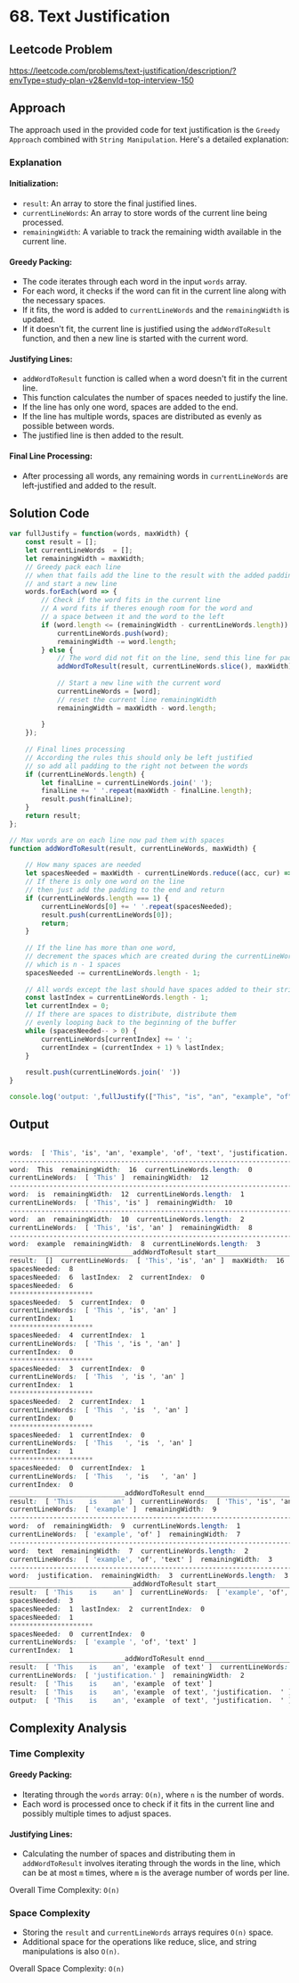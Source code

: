 # 68. Text Justification

## Leetcode Problem
https://leetcode.com/problems/text-justification/description/?envType=study-plan-v2&envId=top-interview-150

## Approach
The approach used in the provided code for text justification is the `Greedy Approach` combined with `String Manipulation`. Here's a detailed explanation:

### Explanation
#### Initialization:
- `result`: An array to store the final justified lines.
- `currentLineWords`: An array to store words of the current line being processed.
- `remainingWidth`: A variable to track the remaining width available in the current line.
#### Greedy Packing:
- The code iterates through each word in the input `words` array.
- For each word, it checks if the word can fit in the current line along with the necessary spaces.
- If it fits, the word is added to `currentLineWords` and the `remainingWidth` is updated.
- If it doesn't fit, the current line is justified using the `addWordToResult` function, and then a new line is started with the current word.
#### Justifying Lines:
- `addWordToResult` function is called when a word doesn't fit in the current line.
- This function calculates the number of spaces needed to justify the line.
- If the line has only one word, spaces are added to the end.
- If the line has multiple words, spaces are distributed as evenly as possible between words.
- The justified line is then added to the result.
#### Final Line Processing:
- After processing all words, any remaining words in `currentLineWords` are left-justified and added to the result.

## Solution Code
```javascript
var fullJustify = function(words, maxWidth) {
    const result = [];
    let currentLineWords  = [];
    let remainingWidth = maxWidth;
    // Greedy pack each line
    // when that fails add the line to the result with the added padding
    // and start a new line
    words.forEach(word => {
        // Check if the word fits in the current line
        // A word fits if theres enough room for the word and
        // a space between it and the word to the left
        if (word.length <= (remainingWidth - currentLineWords.length)) {
            currentLineWords.push(word);
            remainingWidth -= word.length;
        } else {
            // The word did not fit on the line, send this line for padding
            addWordToResult(result, currentLineWords.slice(), maxWidth);
           
            // Start a new line with the current word
            currentLineWords = [word];
            // reset the current line remainingWidth
            remainingWidth = maxWidth - word.length;
            
        }
    });
    
    // Final lines processing
    // According the rules this should only be left justified
    // so add all padding to the right not between the words
    if (currentLineWords.length) {
        let finalLine = currentLineWords.join(' ');
        finalLine += ' '.repeat(maxWidth - finalLine.length);
        result.push(finalLine);
    }
    return result;
};

// Max words are on each line now pad them with spaces
function addWordToResult(result, currentLineWords, maxWidth) {
    
    // How many spaces are needed
    let spacesNeeded = maxWidth - currentLineWords.reduce((acc, cur) => cur.length + acc, 0);
    // If there is only one word on the line
    // then just add the padding to the end and return
    if (currentLineWords.length === 1) {
        currentLineWords[0] += ' '.repeat(spacesNeeded);
        result.push(currentLineWords[0]);
        return;
    }
    
    // If the line has more than one word,
    // decrement the spaces which are created during the currentLineWords.join(' ')
    // which is n - 1 spaces
    spacesNeeded -= currentLineWords.length - 1;
    
    // All words except the last should have spaces added to their string
    const lastIndex = currentLineWords.length - 1;
    let currentIndex = 0;
    // If there are spaces to distribute, distribute them
    // evenly looping back to the beginning of the buffer
    while (spacesNeeded-- > 0) {
        currentLineWords[currentIndex] += ' ';
        currentIndex = (currentIndex + 1) % lastIndex;
    }
    
    result.push(currentLineWords.join(' '))
}

console.log('output: ',fullJustify(["This", "is", "an", "example", "of", "text", "justification."], 16))
```

## Output

```css

words:  [ 'This', 'is', 'an', 'example', 'of', 'text', 'justification.' ]  maxWidth:  16
------------------------------------------------------------------------------------
word:  This  remainingWidth:  16  currentLineWords.length:  0
currentLineWords:  [ 'This' ]  remainingWidth:  12
------------------------------------------------------------------------------------
word:  is  remainingWidth:  12  currentLineWords.length:  1
currentLineWords:  [ 'This', 'is' ]  remainingWidth:  10
------------------------------------------------------------------------------------
word:  an  remainingWidth:  10  currentLineWords.length:  2
currentLineWords:  [ 'This', 'is', 'an' ]  remainingWidth:  8
------------------------------------------------------------------------------------
word:  example  remainingWidth:  8  currentLineWords.length:  3
_______________________________addWordToResult start_______________________________
result:  []  currentLineWords:  [ 'This', 'is', 'an' ]  maxWidth:  16
spacesNeeded:  8
spacesNeeded:  6  lastIndex:  2  currentIndex:  0
spacesNeeded:  6
*********************
spacesNeeded:  5  currentIndex:  0
currentLineWords:  [ 'This ', 'is', 'an' ]
currentIndex:  1
*********************
spacesNeeded:  4  currentIndex:  1
currentLineWords:  [ 'This ', 'is ', 'an' ]
currentIndex:  0
*********************
spacesNeeded:  3  currentIndex:  0
currentLineWords:  [ 'This  ', 'is ', 'an' ]
currentIndex:  1
*********************
spacesNeeded:  2  currentIndex:  1
currentLineWords:  [ 'This  ', 'is  ', 'an' ]
currentIndex:  0
*********************
spacesNeeded:  1  currentIndex:  0
currentLineWords:  [ 'This   ', 'is  ', 'an' ]
currentIndex:  1
*********************
spacesNeeded:  0  currentIndex:  1
currentLineWords:  [ 'This   ', 'is   ', 'an' ]
currentIndex:  0
_____________________________addWordToResult ennd_______________________________
result:  [ 'This    is    an' ]  currentLineWords:  [ 'This', 'is', 'an' ]
currentLineWords:  [ 'example' ]  remainingWidth:  9
------------------------------------------------------------------------------------
word:  of  remainingWidth:  9  currentLineWords.length:  1
currentLineWords:  [ 'example', 'of' ]  remainingWidth:  7
------------------------------------------------------------------------------------
word:  text  remainingWidth:  7  currentLineWords.length:  2
currentLineWords:  [ 'example', 'of', 'text' ]  remainingWidth:  3
------------------------------------------------------------------------------------
word:  justification.  remainingWidth:  3  currentLineWords.length:  3
_______________________________addWordToResult start_______________________________
result:  [ 'This    is    an' ]  currentLineWords:  [ 'example', 'of', 'text' ]  maxWidth:  16
spacesNeeded:  3
spacesNeeded:  1  lastIndex:  2  currentIndex:  0
spacesNeeded:  1
*********************
spacesNeeded:  0  currentIndex:  0
currentLineWords:  [ 'example ', 'of', 'text' ]
currentIndex:  1
_____________________________addWordToResult ennd_______________________________
result:  [ 'This    is    an', 'example  of text' ]  currentLineWords:  [ 'example', 'of', 'text' ]
currentLineWords:  [ 'justification.' ]  remainingWidth:  2
result:  [ 'This    is    an', 'example  of text' ]
result:  [ 'This    is    an', 'example  of text', 'justification.  ' ]
output:  [ 'This    is    an', 'example  of text', 'justification.  ' ]
```

## Complexity Analysis
### Time Complexity
#### Greedy Packing:
- Iterating through the `words` array: `O(n)`, where `n` is the number of words.
- Each word is processed once to check if it fits in the current line and possibly multiple times to adjust spaces.
#### Justifying Lines:
- Calculating the number of spaces and distributing them in `addWordToResult` involves iterating through the words in the line, which can be at most `m` times, where `m` is the average number of words per line.

Overall Time Complexity: `O(n)`

### Space Complexity
- Storing the `result` and `currentLineWords` arrays requires `O(n)` space.
- Additional space for the operations like reduce, slice, and string manipulations is also `O(n)`.

Overall Space Complexity: `O(n)`
